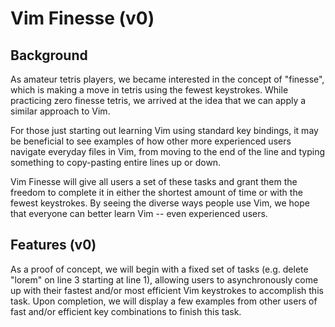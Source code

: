 # Vim Finesse (v0)

## Background

As amateur tetris players, we became interested in the concept of "finesse", which is making a move in tetris using the fewest keystrokes. While practicing zero finesse tetris, we arrived at the idea that we can apply a similar approach to Vim.

For those just starting out learning Vim using standard key bindings, it may be beneficial to see examples of how other more experienced users navigate everyday files in Vim, from moving to the end of the line and typing something to copy-pasting entire lines up or down.

Vim Finesse will give all users a set of these tasks and grant them the freedom to complete it in either the shortest amount of time or with the fewest keystrokes. By seeing the diverse ways people use Vim, we hope that everyone can better learn Vim -- even experienced users.

## Features (v0)

As a proof of concept, we will begin with a fixed set of tasks (e.g. delete "lorem" on line 3 starting at line 1), allowing users to asynchronously come up with their fastest and/or most efficient Vim keystrokes to accomplish this task. Upon completion, we will display a few examples from other users of fast and/or efficient key combinations to finish this task.
